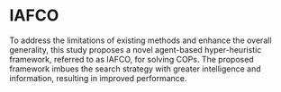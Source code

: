 # IAFCO
To address the limitations of existing methods and enhance the overall generality, this study proposes a novel agent-based hyper-heuristic framework, referred to as IAFCO, for solving COPs. The proposed framework imbues the search strategy with greater intelligence and information, resulting in improved performance. 
